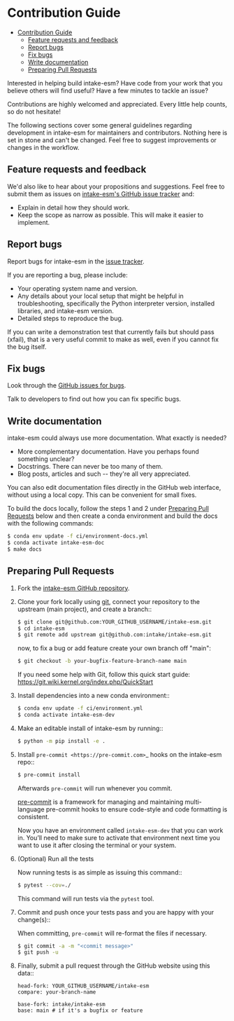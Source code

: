 # Contribution Guide

- [Contribution Guide](#contribution-guide)
  - [Feature requests and feedback](#feature-requests-and-feedback)
  - [Report bugs](#report-bugs)
  - [Fix bugs](#fix-bugs)
  - [Write documentation](#write-documentation)
  - [Preparing Pull Requests](#preparing-pull-requests)

Interested in helping build intake-esm? Have code from your work that
you believe others will find useful? Have a few minutes to tackle an issue?

Contributions are highly welcomed and appreciated. Every little help counts,
so do not hesitate!

The following sections cover some general guidelines
regarding development in intake-esm for maintainers and contributors.
Nothing here is set in stone and can't be changed.
Feel free to suggest improvements or changes in the workflow.

## Feature requests and feedback

We'd also like to hear about your propositions and suggestions. Feel free to
submit them as issues on [intake-esm's GitHub issue tracker](https://github.com/intake/intake-esm) and:

- Explain in detail how they should work.
- Keep the scope as narrow as possible. This will make it easier to implement.

## Report bugs

Report bugs for intake-esm in the [issue tracker](https://github.com/intake/intake-esm).

If you are reporting a bug, please include:

- Your operating system name and version.
- Any details about your local setup that might be helpful in troubleshooting,
  specifically the Python interpreter version, installed libraries, and intake-esm
  version.
- Detailed steps to reproduce the bug.

If you can write a demonstration test that currently fails but should pass
(xfail), that is a very useful commit to make as well, even if you cannot
fix the bug itself.

## Fix bugs

Look through the [GitHub issues for bugs](https://github.com/intake/intake-esm/labels/type:%20bug).

Talk to developers to find out how you can fix specific bugs.

## Write documentation

intake-esm could always use more documentation. What exactly is needed?

- More complementary documentation. Have you perhaps found something unclear?
- Docstrings. There can never be too many of them.
- Blog posts, articles and such -- they're all very appreciated.

You can also edit documentation files directly in the GitHub web interface,
without using a local copy. This can be convenient for small fixes.

To build the docs locally, follow the steps 1 and 2 under [Preparing Pull Requests](#preparing-pull-requests) below and then create a conda environment and build the docs with the following commands:

```bash
$ conda env update -f ci/environment-docs.yml
$ conda activate intake-esm-doc
$ make docs
```

## Preparing Pull Requests

1. Fork the [intake-esm GitHub repository](https://github.com/intake/intake-esm).

2. Clone your fork locally using [git](https://git-scm.com/), connect your repository
   to the upstream (main project), and create a branch::

   ```bash
   $ git clone git@github.com:YOUR_GITHUB_USERNAME/intake-esm.git
   $ cd intake-esm
   $ git remote add upstream git@github.com:intake/intake-esm.git
   ```

   now, to fix a bug or add feature create your own branch off "main":

   ```bash
   $ git checkout -b your-bugfix-feature-branch-name main
   ```

   If you need some help with Git, follow this quick start
   guide: https://git.wiki.kernel.org/index.php/QuickStart

3. Install dependencies into a new conda environment::

   ```bash
   $ conda env update -f ci/environment.yml
   $ conda activate intake-esm-dev
   ```

4. Make an editable install of intake-esm by running::

   ```bash
   $ python -m pip install -e .
   ```

5. Install `pre-commit <https://pre-commit.com>`\_ hooks on the intake-esm repo::

   ```bash
   $ pre-commit install
   ```

   Afterwards `pre-commit` will run whenever you commit.

   [pre-commit](https://pre-commit.com) is a framework for managing and maintaining multi-language pre-commit hooks to ensure code-style and code formatting is consistent.

   Now you have an environment called `intake-esm-dev` that you can work in.
   You’ll need to make sure to activate that environment next time you want
   to use it after closing the terminal or your system.

6. (Optional) Run all the tests

   Now running tests is as simple as issuing this command::

   ```bash
   $ pytest --cov=./
   ```

   This command will run tests via the `pytest` tool.

7. Commit and push once your tests pass and you are happy with your change(s)::

   When committing, `pre-commit` will re-format the files if necessary.

   ```bash
   $ git commit -a -m "<commit message>"
   $ git push -u
   ```

8. Finally, submit a pull request through the GitHub website using this data::

   ```console
   head-fork: YOUR_GITHUB_USERNAME/intake-esm
   compare: your-branch-name

   base-fork: intake/intake-esm
   base: main # if it's a bugfix or feature
   ```

